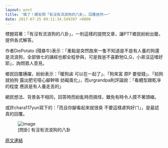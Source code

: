 ```yaml
---
layout: post
title: "瘋了！網友問「有沒有流浪狗的八卦」，回覆居然⋯⋯"
date: 2017-07-25 09:11:34.549397 +0800
---
```


標題寫著：「有沒有流浪狗的八卦」，一則這樣的提問文章，讓PTT鄉民紛紛出籠，提供各式解答。

作者DiePotato (殘暴牛)表示：「重點是突然跑來一隻不知道是不是有人養的狗還是流浪狗，全部做七的誦經也都全程參與，可是我爸不喜歡牠Q_Q，小弟沒這嗜好耶」，詢問眾人意見。

鄉民回覆踴躍，紛紛表示：「暖狗誒 可以在一起了」、「狗來富 原P 要發錢」、「拍狗就拍狗 露出肥宅噁心腳幹嘛 妨礙風化」，而urgrandpa則評論說：「看體型跟乾凈的程度 應該是有人養走丟的」

網民想法、背景各不相同，回答時而紛亂時而搞怪，難免有時令人摸不著頭緒。

或許chara117yun寫下的：「而且你腳看起來就很臭 不要這樣虐狗好ㄇ」，是最認真的回覆。

<figure>
<img src="http://i.imgur.com/FeD1nQp.jpg" alt="image">
<figcaption>
[問卦] 有沒有流浪狗的八卦
</figcaption>
</figure>

<a href = "https://www.ptt.cc/bbs/Gossiping/M.1500926557.A.0B7.html">原文連結</a>

